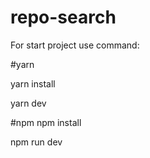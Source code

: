 # repo-search
For start project use command:

#yarn 

yarn install

yarn dev

#npm
npm install

npm run dev

